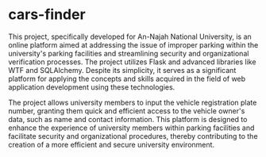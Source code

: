 # cars-finder
This project, specifically developed for An-Najah National University, is an online platform aimed at addressing the issue of improper parking within the university's parking facilities and streamlining security and organizational verification processes. The project utilizes Flask and advanced libraries like WTF and SQLAlchemy. Despite its simplicity, it serves as a significant platform for applying the concepts and skills acquired in the field of web application development using these technologies.

The project allows university members to input the vehicle registration plate number, granting them quick and efficient access to the vehicle owner's data, such as name and contact information. This platform is designed to enhance the experience of university members within parking facilities and facilitate security and organizational procedures, thereby contributing to the creation of a more efficient and secure university environment.
